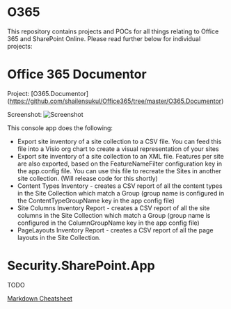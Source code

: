 # O365

This repository contains projects and POCs for all things relating to Office 365 and SharePoint Online.
Please read further below for individual projects:

# Office 365 Documentor 
Project: [O365.Documentor] (https://github.com/shailensukul/Office365/tree/master/O365.Documentor)

Screenshot:
![Screenshot][logo]

[logo]: https://github.com/shailensukul/Office365/blob/master/O365.Documentor/O365Documentor.png "Office 365 Documentor" 

This console app does the following:
* Export site inventory of a site collection to a CSV file. You can feed this file into a Visio org chart to create a visual representation of your sites
* Export site inventory of a site collection to an XML file. Features per site are also exported, based on the FeatureNameFilter configuration key in the app.config file. You can use this file to recreate the Sites in another site collection. (Will release code for this shortly)
* Content Types Inventory - creates a CSV report of all the content types in the Site Collection which match a Group (group name is configured in the ContentTypeGroupName key in the app config file)
* Site Columns Inventory Report - creates a CSV report of all the site columns in the Site Collection which match a Group (group name is configured in the ColumnGroupName key in the app config file)
* PageLayouts Inventory Report - creates a CSV report of all the page layouts in the Site Collection.

# Security.SharePoint.App
TODO

[Markdown Cheatsheet](https://github.com/adam-p/markdown-here/wiki/Markdown-Here-Cheatsheet)
